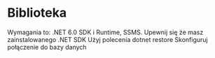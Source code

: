 # Biblioteka
Wymagania to: .NET 6.0 SDK i Runtime, SSMS.
Upewnij się że masz zainstalowanego .NET SDK
Użyj polecenia dotnet restore
Skonfiguruj połączenie do bazy danych
